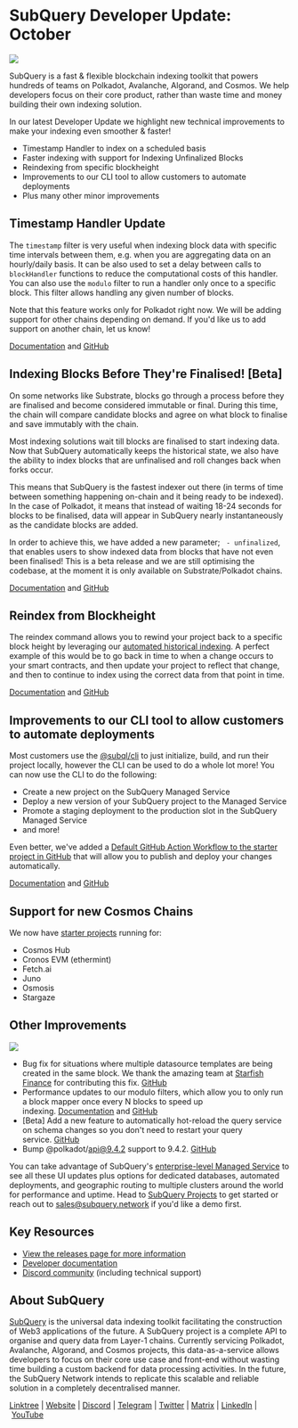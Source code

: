 # SubQuery Developer Update: October

![](https://miro.medium.com/max/1400/0*MilBSgdrWg4zuI0_)

SubQuery is a fast & flexible blockchain indexing toolkit that powers hundreds of teams on Polkadot, Avalanche, Algorand, and Cosmos. We help developers focus on their core product, rather than waste time and money building their own indexing solution.

In our latest Developer Update we highlight new technical improvements to make your indexing even smoother & faster!

- Timestamp Handler to index on a scheduled basis
- Faster indexing with support for Indexing Unfinalized Blocks
- Reindexing from specific blockheight
- Improvements to our CLI tool to allow customers to automate deployments
- Plus many other minor improvements

## Timestamp Handler Update

The `timestamp` filter is very useful when indexing block data with specific time intervals between them, e.g. when you are aggregating data on an hourly/daily basis. It can be also used to set a delay between calls to `blockHandler` functions to reduce the computational costs of this handler. You can also use the `modulo` filter to run a handler only once to a specific block. This filter allows handling any given number of blocks.

Note that this feature works only for Polkadot right now. We will be adding support for other chains depending on demand. If you'd like us to add support on another chain, let us know!

[Documentation](https://academy.subquery.network/build/manifest/polkadot.html#mapping-handlers-and-filters) and [GitHub](https://github.com/subquery/subql/pull/1310)

## Indexing Blocks Before They're Finalised! [Beta]

On some networks like Substrate, blocks go through a process before they are finalised and become considered immutable or final. During this time, the chain will compare candidate blocks and agree on what block to finalise and save immutably with the chain.

Most indexing solutions wait till blocks are finalised to start indexing data. Now that SubQuery automatically keeps the historical state, we also have the ability to index blocks that are unfinalised and roll changes back when forks occur.

This means that SubQuery is the fastest indexer out there (in terms of time between something happening on-chain and it being ready to be indexed). In the case of Polkadot, it means that instead of waiting 18-24 seconds for blocks to be finalised, data will appear in SubQuery nearly instantaneously as the candidate blocks are added.

In order to achieve this, we have added a new parameter; ` - unfinalized`, that enables users to show indexed data from blocks that have not even been finalised! This is a beta release and we are still optimising the codebase, at the moment it is only available on Substrate/Polkadot chains.

[Documentation](https://academy.subquery.network/run_publish/references.html#unfinalized-blocks) and [GitHub](https://github.com/subquery/subql/issues/1144)

## Reindex from Blockheight

The reindex command allows you to rewind your project back to a specific block height by leveraging our [automated historical indexing](https://academy.subquery.network/run_publish/historical.html). A perfect example of this would be to go back in time to when a change occurs to your smart contracts, and then update your project to reflect that change, and then to continue to index using the correct data from that point in time.

[Documentation](https://academy.subquery.network/run_publish/references.html#reindex) and [GitHub](https://github.com/subquery/subql/pull/1281)

## Improvements to our CLI tool to allow customers to automate deployments

Most customers use the [@subql/cli](https://github.com/subquery/subql/tree/main/packages/cli) to just initialize, build, and run their project locally, however the CLI can be used to do a whole lot more! You can now use the CLI to do the following:

- Create a new project on the SubQuery Managed Service
- Deploy a new version of your SubQuery project to the Managed Service
- Promote a staging deployment to the production slot in the SubQuery Managed Service
- and more!

Even better, we've added a [Default GitHub Action Workflow to the starter project in GitHub](https://github.com/subquery/subql-starter/blob/main/Polkadot/Polkadot-starter/.github/workflows/cli-deploy.yml) that will allow you to publish and deploy your changes automatically.

[Documentation](https://academy.subquery.network/run_publish/cli.html) and [GitHub](https://github.com/subquery/subql/pull/1352)

## Support for new Cosmos Chains

We now have [starter projects](https://github.com/subquery/cosmos-subql-starter) running for:

- Cosmos Hub
- Cronos EVM (ethermint)
- Fetch.ai
- Juno
- Osmosis
- Stargaze

## Other Improvements

![](https://miro.medium.com/max/1400/0*V1qV31DytOrVP_Pj)

- Bug fix for situations where multiple datasource templates are being created in the same block. We thank the amazing team at [Starfish Finance](https://starfish.finance/) for contributing this fix. [GitHub](https://github.com/subquery/subql/pull/1363)
- Performance updates to our modulo filters, which allow you to only run a block mapper once every N blocks to speed up indexing. [Documentation](https://academy.subquery.network/build/manifest/polkadot.html#mapping-handlers-and-filters) and [GitHub](https://github.com/subquery/subql/pull/1358)
- [Beta] Add a new feature to automatically hot-reload the query service on schema changes so you don't need to restart your query service. [GitHub](https://github.com/subquery/subql/pull/1321)
- Bump @polkadot/api@9.4.2 support to 9.4.2. [GitHub](https://github.com/subquery/subql/pull/1356)

You can take advantage of SubQuery's [enterprise-level Managed Service](https://blog.subquery.network/blogs/20211228-enterprise-hosted.html) to see all these UI updates plus options for dedicated databases, automated deployments, and geographic routing to multiple clusters around the world for performance and uptime. Head to [SubQuery Projects](https://project.subquery.network/) to get started or reach out to sales@subquery.network if you'd like a demo first.

## Key Resources

- [View the releases page for more information](https://github.com/subquery/subql/releases)
- [Developer documentation](https://academy.subquery.network/)
- [Discord community](https://discord.com/invite/subquery) (including technical support)

## About SubQuery

[SubQuery](https://subquery.network/) is the universal data indexing toolkit facilitating the construction of Web3 applications of the future. A SubQuery project is a complete API to organise and query data from Layer-1 chains. Currently servicing Polkadot, Avalanche, Algorand, and Cosmos projects, this data-as-a-service allows developers to focus on their core use case and front-end without wasting time building a custom backend for data processing activities. In the future, the SubQuery Network intends to replicate this scalable and reliable solution in a completely decentralised manner.

​​[Linktree](https://linktr.ee/subquerynetwork) | [Website](https://subquery.network/) | [Discord](https://discord.com/invite/78zg8aBSMG) | [Telegram](https://t.me/subquerynetwork) | [Twitter](https://twitter.com/subquerynetwork) | [Matrix](https://matrix.to/#/#subquery:matrix.org) | [LinkedIn](https://www.linkedin.com/company/subquery) | [YouTube](https://www.youtube.com/channel/UCi1a6NUUjegcLHDFLr7CqLw)
